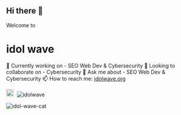 ## Hi there 👋
<p>Welcome to</p> 
<h1>idol wave</h1>


<!--
**idolwave/idolwave** is a ✨ _special_ ✨ repository because its `README.md` (this file) appears on your GitHub profile.

Here are some ideas to get you started:

- 🔭 I’m currently working on ...
- 🌱 I’m currently learning ...
- 👯 I’m looking to collaborate on ...
- 🤔 I’m looking for help with ...
- 💬 Ask me about ...
- 📫 How to reach me: ...
- 😄 Pronouns: ...
- ⚡ Fun fact: ...
-->

🔭 Currently working on - SEO Web Dev & Cybersecurity 
👯 Looking to collaborate on - Cybersecurity 
💬 Ask me about - SEO Web Dev & Cybersecurity 
📫 How to reach me: [idolwave.org](https://idolwave.org/)
<p align="left">
  <img src="https://img.icons8.com/ios-filled/50/FFFFFF/github.png" alt="GitHub logo" style="width:20px; height:20px; margin-right:5px;" />
  <img src="https://komarev.com/ghpvc/?username=idolwave&label=Profile%20views&color=BC01FF&style=flat" alt="idolwave" />
</p>



![idol-wave-cat](https://cdn.pixabay.com/animation/2024/08/07/00/47/00-47-30-174_512.gif)











